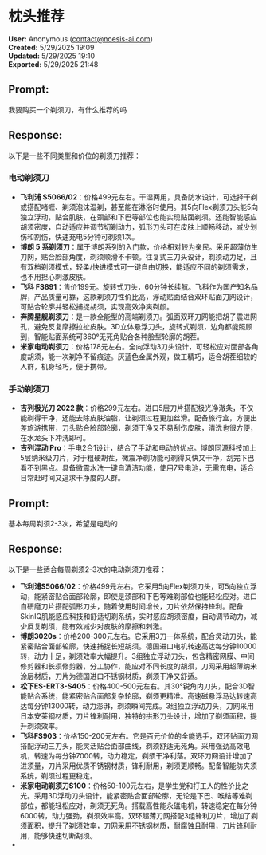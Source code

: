 # 枕头推荐

**User:** Anonymous (contact@noesis-ai.com)  
**Created:** 5/29/2025 19:09  
**Updated:** 5/29/2025 19:10  
**Exported:** 5/29/2025 21:48  

## Prompt:
我要购买一个剃须刀，有什么推荐的吗

## Response:
以下是一些不同类型和价位的剃须刀推荐：

### 电动剃须刀
- **飞利浦 S5066/02**：价格499元左右。干湿两用，具备防水设计，可选择干剃或搭配啫喱、剃须泡沫湿剃，甚至能在淋浴时使用。其5向Flex剃须刀头能5向独立浮动，贴合肌肤，在颈部和下巴等部位也能实现贴面剃须。还能智能感应胡须密度，自动适应并调节切剃动力，弧形刀头可在皮肤上顺畅移动，减少划伤和割伤，快速充电5分钟可剃须1次。
- **博朗 5 系剃须刀**：属于博朗系列的入门款，价格相对较为亲民。采用超薄仿生刀网，贴合脸部角度，剃须顺滑不卡顿。往复式三刀头设计，剃须动力足，且有双档剃须模式，轻柔/快进模式可一键自由切换，能适应不同的剃须需求，也不用担心刺激皮肤。
- **飞科 FS891**：售价199元。旋转式刀头，60分钟长续航。飞科作为国产知名品牌，产品质量可靠，这款剃须刀性价比高，浮动贴面结合双环贴面刀网设计，可贴合轮廓并轻松捕捉胡须，实现高效净爽剃颜。
- **奔腾星舰剃须刀**：是一款全能型的高端剃须刀。弧面双环刀网能把胡子震进网孔，避免反复摩擦拉扯皮肤。3D立体悬浮刀头，旋转式剃须，边角都能照顾到，智能贴面系统可360°无死角贴合各种脸型轮廓的胡茬。
- **米家电动剃须刀**：价格178元左右。全向浮动3刀头设计，可轻松应对面部各角度胡须，能一次剃净不留痕迹。灰蓝色金属外观，做工精巧，适合胡茬细软的人群，机身轻巧，便于携带。

### 手动剃须刀
- **吉列极光刀 2022 款**：价格299元左右。进口5层刀片搭配极光净澈条，不仅能剃得干净，还能去除皮肤油脂，让剃须过程更加丝滑。配备旅行盒，方便出差旅游携带，刀头贴合脸部轮廓，剃须干净又不易刮伤皮肤，清洗也很方便，在水龙头下冲洗即可。
- **吉列混动 Pro**：手电2合1设计，结合了手动和电动的优点。博朗同源科技加上5层纳米级刀片，对于粗硬胡茬，微震净剃功能可剃得又快又干净，刮完下巴看不到黑点。具备微震水洗一键自清洁功能，使用7号电池，无需充电，适合日常赶时间又追求干净度的人群。

## Prompt:
基本每周剃须2-3次，希望是电动的

## Response:
以下是一些适合每周剃须2-3次的电动剃须刀推荐：
- **飞利浦S5066/02**：价格499元左右。它采用5向Flex剃须刀头，可5向独立浮动，能紧密贴合面部轮廓，即使是颈部和下巴等难剃部位也能轻松应对。进口自研磨刀片搭配弧形刀头，随着使用时间增长，刀片依然保持锋利。配备SkinIQ肌能感应科技和舒适切剃系统，实时感应胡须密度，自动调节动力，减少反复剃须，能有效减少对皮肤的摩擦和刺激。
- **博朗3020s**：价格200-300元左右。它采用3刀一体系统，配合灵动刀头，能紧密贴合面部轮廓，快速捕捉长短胡须。德国进口电机转速高达每分钟10000转，动力十足，剃须效率大幅提升。3组独立浮动刀头，包含精密网膜、中间修剪器和长须修剪器，分工协作，能应对不同长度的胡须，刀网采用超薄纳米涂层材质，刀片为德国进口不锈钢材质，剃须干净又舒适。
- **松下ES-ERT3-S405**：价格400-500元左右。其30°锐角内刀头，配合3D智能贴合系统，能紧密贴合面部复杂轮廓，剃须更精准。高速磁悬浮马达转速高达每分钟13000转，动力澎湃，剃须瞬间完成。3组独立浮动刀头，刀网采用日本安莱钢材质，刀片锋利耐用，独特的拱形刀头设计，增加了剃须面积，提升剃须效率。
- **飞科FS903**：价格150-200元左右。它是百元价位的全能选手，双环贴面刀网搭配浮动三刀头，能灵活贴合面部曲线，剃须舒适无死角。采用强劲高效电机，转速为每分钟7000转，动力稳定，剃须干净利落。双环刀网设计增加了进须量，刀片采用优质不锈钢材质，锋利耐用，剃须更顺畅。配备智能防夹须系统，剃须过程更稳定。
- **米家电动剃须刀S100**：价格50-100元左右，是学生党和打工人的性价比之光。采用3D浮动刀头设计，能紧密贴合面部轮廓，无论是下巴、喉结等难剃部位，都能轻松应对，剃须无死角。搭载高性能永磁电机，转速稳定在每分钟6000转，动力强劲，剃须效率高。双环超薄刀网搭配3组锋利刀片，增加了剃须面积，提升了剃须效率，刀网采用不锈钢材质，耐腐蚀且耐用，刀片锋利耐用，能够快速切断胡须。
- 
